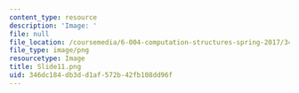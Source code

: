 ```yaml
---
content_type: resource
description: 'Image: '
file: null
file_location: /coursemedia/6-004-computation-structures-spring-2017/346dc184db3dd1af572b42fb108dd96f_Slide11.png
file_type: image/png
resourcetype: Image
title: Slide11.png
uid: 346dc184-db3d-d1af-572b-42fb108dd96f
---
```

